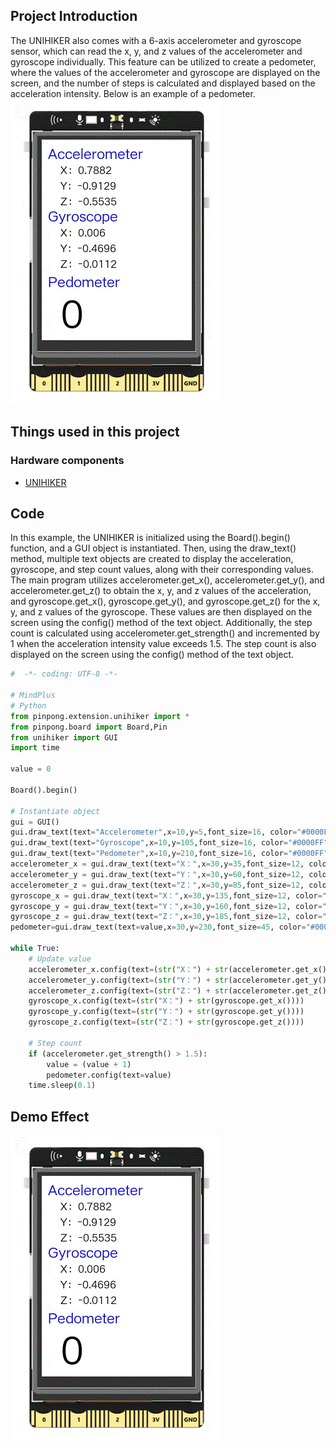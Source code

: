 ## Project Introduction
The UNIHIKER also comes with a 6-axis accelerometer and gyroscope sensor, which can read the x, y, and z values of the accelerometer and gyroscope individually. This feature can be utilized to create a pedometer, where the values of the accelerometer and gyroscope are displayed on the screen, and the number of steps is calculated and displayed based on the acceleration intensity. Below is an example of a pedometer.
![](img/20.Pedometer/1717471352393-215f1d62-d9be-46a6-b29d-911673033874.gif)
## Things used in this project
### Hardware components

- [UNIHIKER](https://www.dfrobot.com/product-2691.html)
## Code
In this example, the UNIHIKER is initialized using the Board().begin() function, and a GUI object is instantiated. Then, using the draw_text() method, multiple text objects are created to display the acceleration, gyroscope, and step count values, along with their corresponding values. The main program utilizes accelerometer.get_x(), accelerometer.get_y(), and accelerometer.get_z() to obtain the x, y, and z values of the acceleration, and gyroscope.get_x(), gyroscope.get_y(), and gyroscope.get_z() for the x, y, and z values of the gyroscope. These values are then displayed on the screen using the config() method of the text object. Additionally, the step count is calculated using accelerometer.get_strength() and incremented by 1 when the acceleration intensity value exceeds 1.5. The step count is also displayed on the screen using the config() method of the text object.
```python
#  -*- coding: UTF-8 -*-

# MindPlus
# Python
from pinpong.extension.unihiker import *
from pinpong.board import Board,Pin
from unihiker import GUI
import time

value = 0

Board().begin()

# Instantiate object
gui = GUI()
gui.draw_text(text="Accelerometer",x=10,y=5,font_size=16, color="#0000FF")
gui.draw_text(text="Gyroscope",x=10,y=105,font_size=16, color="#0000FF")
gui.draw_text(text="Pedometer",x=10,y=210,font_size=16, color="#0000FF")
accelerometer_x = gui.draw_text(text="X：",x=30,y=35,font_size=12, color="#000000")
accelerometer_y = gui.draw_text(text="Y：",x=30,y=60,font_size=12, color="#000000")
accelerometer_z = gui.draw_text(text="Z：",x=30,y=85,font_size=12, color="#000000")
gyroscope_x = gui.draw_text(text="X：",x=30,y=135,font_size=12, color="#000000")
gyroscope_y = gui.draw_text(text="Y：",x=30,y=160,font_size=12, color="#000000")
gyroscope_z = gui.draw_text(text="Z：",x=30,y=185,font_size=12, color="#000000")
pedometer=gui.draw_text(text=value,x=30,y=230,font_size=45, color="#000000")

while True:
    # Update value
    accelerometer_x.config(text=(str("X：") + str(accelerometer.get_x())))
    accelerometer_y.config(text=(str("Y：") + str(accelerometer.get_y())))
    accelerometer_z.config(text=(str("Z：") + str(accelerometer.get_z())))
    gyroscope_x.config(text=(str("X：") + str(gyroscope.get_x())))
    gyroscope_y.config(text=(str("Y：") + str(gyroscope.get_y())))
    gyroscope_z.config(text=(str("Z：") + str(gyroscope.get_z())))
    
    # Step count
    if (accelerometer.get_strength() > 1.5):
        value = (value + 1)
        pedometer.config(text=value)
    time.sleep(0.1)
```
## Demo Effect
![](img/20.Pedometer/1717471352267-6566103f-8e7a-4348-ac26-116463c44464.gif)
